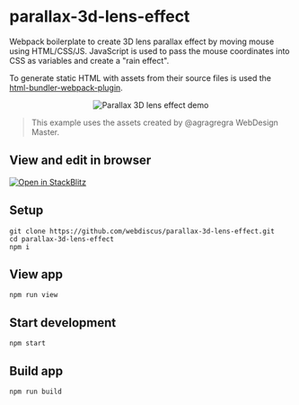 # parallax-3d-lens-effect

Webpack boilerplate to create 3D lens parallax effect by moving mouse using HTML/CSS/JS.
JavaScript is used to pass the mouse coordinates into CSS as variables and create a "rain effect".

To generate static HTML with assets from their source files is used the [html-bundler-webpack-plugin](https://github.com/webdiscus/html-bundler-webpack-plugin).

<div style="text-align: center">
  <img src="docs/images/parallax-3d-lens-effect.gif" alt="Parallax 3D lens effect demo">
</div>

> This example uses the assets created by @agragregra WebDesign Master.

## View and edit in browser

[![Open in StackBlitz](https://developer.stackblitz.com/img/open_in_stackblitz.svg)](https://stackblitz.com/edit/parallax-3d-lens-effect?file=README.md)

## Setup
```
git clone https://github.com/webdiscus/parallax-3d-lens-effect.git
cd parallax-3d-lens-effect
npm i
```

## View app
```
npm run view
```

## Start development
```
npm start
```

## Build app
```
npm run build
```
